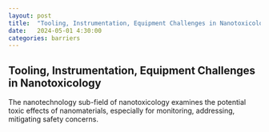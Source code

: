 ```yaml
---
layout: post
title:  "Tooling, Instrumentation, Equipment Challenges in Nanotoxicology"
date:   2024-05-01 4:30:00
categories: barriers
---
```


## Tooling, Instrumentation, Equipment Challenges in Nanotoxicology

The nanotechnology sub-field of nanotoxicology examines the potential toxic effects of nanomaterials, especially for monitoring, addressing, mitigating safety concerns.

